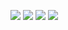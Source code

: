 ![](https://i.imgur.com/050f68o.png)
![](https://i.imgur.com/IojstPR.png)
![](https://i.imgur.com/q3nBlID.png)
![](https://i.imgur.com/Hj94eec.png)



